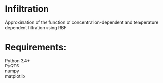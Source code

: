 # Infiltration  
 Approximation of the function of concentration-dependent and temperature dependent filtration using RBF  
 
# Requirements:  
Python 3.4+  
PyQT5  
numpy  
matplotlib  
